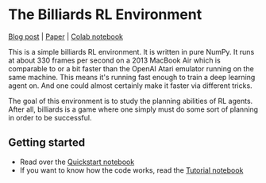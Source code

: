 # The Billiards RL Environment

[Blog post]() | [Paper]() | [Colab notebook]()

This is a simple billiards RL environment. It is written in pure NumPy. It runs at about 330 frames per second on a 2013 MacBook Air which is comparable to or a bit faster than the OpenAI Atari emulator running on the same machine. This means it's running fast enough to train a deep learning agent on. And one could almost certainly make it faster via different tricks.

The goal of this environment is to study the planning abilities of RL agents. After all, billiards is a game where one simply must do some sort of planning in order to be successful.

## Getting started
* Read over the [Quickstart notebook](https://github.com/greydanus/billiards/blob/main/quickstart.ipynb)
* If you want to know how the code works, read the [Tutorial notebook](https://github.com/greydanus/billiards/blob/main/tutorial.ipynb)
